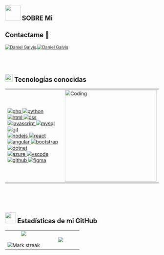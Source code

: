 ## <picture><img src = "https://github.com/7oSkaaa/7oSkaaa/blob/main/Images/about_me.gif?raw=true" width = 50px></picture> SOBRE Mi

<h2 >Contactame 📱</h2>
<a href = "mailto:djgz2004@gmail.com" target="blank">
  <img align="center" src="https://img.shields.io/badge/Gmail-D14836?style=for-the-badge&logo=gmail&logoColor=white" alt="Daniel Galvis"  />
</a>
<a href = "https://wa.me/+573006188395" target="blank">
  <img align="center" src="https://img.shields.io/badge/WhatsApp-25D366?style=for-the-badge&logo=whatsapp&logoColor=white" alt="Daniel Galvis"  />
</a>
<br>
<br>
<br>
<br>

## <img src="https://media2.giphy.com/media/QssGEmpkyEOhBCb7e1/giphy.gif?cid=ecf05e47a0n3gi1bfqntqmob8g9aid1oyj2wr3ds3mg700bl&rid=giphy.gif" width ="25"> Tecnologías conocidas
<table align="center">
  <tr border="none">
    <td>
      <a href="https://www.php.net/" target="_blank">
        <img src="https://skillicons.dev/icons?i=php" alt="php" />
      </a>
      <a href="https://www.python.org/" target="_blank">
        <img src="https://skillicons.dev/icons?i=py" alt="python" />
      </a>
      <a href="https://developer.mozilla.org/en-US/docs/Web/html" target="_blank">
        <img src="https://skillicons.dev/icons?i=html" alt="html" />
      </a>
      <a href="https://developer.mozilla.org/en-US/docs/Web/css" target="_blank">
        <img src="https://skillicons.dev/icons?i=css" alt="css" />
      </a>
      <a href="https://developer.mozilla.org/en-US/docs/Web/JavaScript" target="_blank">
        <img src="https://skillicons.dev/icons?i=js" alt="javascript" />
      </a>
      <a href="https://www.mysql.com/" target="_blank">
        <img src="https://skillicons.dev/icons?i=mysql" alt="mysql" />
      </a>
      <a href="https://git-scm.com/" target="_blank">
        <img src="https://skillicons.dev/icons?i=git" alt="git" />
      </a>
      <br>
      <a href="https://nodejs.org/" target="_blank">
        <img src="https://skillicons.dev/icons?i=nodejs" alt="nodejs" />
      </a>
      <a href="https://reactjs.org/" target="_blank">
        <img src="https://skillicons.dev/icons?i=react" alt="react" />
      </a>
      <a href="https://angular.io/" target="_blank">
        <img src="https://skillicons.dev/icons?i=angular" alt="angular" />
      </a>
      <a href="https://getbootstrap.com/" target="_blank">
        <img src="https://skillicons.dev/icons?i=bootstrap" alt="bootstrap" />
      </a>
      <a href="https://learn.microsoft.com/en-us/dotnet" target="_blank">
        <img src="https://skillicons.dev/icons?i=dotnet" alt="dotnet" />
      </a>
      <br>
      <a href="https://azure.microsoft.com/" target="_blank">
        <img src="https://skillicons.dev/icons?i=azure" alt="azure" />
      </a>
      <a href="https://code.visualstudio.com/" target="_blank">
        <img src="https://skillicons.dev/icons?i=vscode" alt="vscode" />
      </a>
      <a href="https://github.com/" target="_blank">
        <img src="https://skillicons.dev/icons?i=github" alt="github" />
      </a>
      <a href="https://www.figma.com/" target="_blank">
        <img src="https://skillicons.dev/icons?i=figma" alt="figma" />
      </a>
    </td>
    <td><img align="right" alt="Coding" width="300" src="https://i.pinimg.com/originals/81/17/8b/81178b47a8598f0c81c4799f2cdd4057.gif"></td>
  </tr>
</table>
<br>
<br>
<br>

## <img src="https://media.giphy.com/media/iY8CRBdQXODJSCERIr/giphy.gif" width="35"> Estadísticas de mi GitHub

<p>
 <table align="center">
<tr border="none">
<td width="50%" align="center">
  
  <img  align="center"  src="https://github-readme-stats.vercel.app/api?username=DanielGalvis-Dev&theme=dark&show_icons=true&count_private=true" />
  <br>
  <br>
  <img  title="🔥 Get streak stats for your profile at git.io/streak-stats" alt="Mark streak" src="https://github-readme-streak-stats.herokuapp.com/?user=DanielGalvis-Dev&theme=dark&hide_border=false" /> 
</td>

<td width="50%" align="center">

  <img  align="center"  src="https://github-readme-stats.anuraghazra1.vercel.app/api/top-langs/?username=DanielGalvis-Dev&theme=dark&hide_border=false&no-bg=true&no-frame=true&langs_count=10"/>
  
  </td>
</tr>
</table>
</p>
